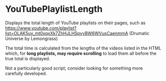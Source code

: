 # YouTubePlaylistLength
Displays the total length of YouTube playlists on their pages, such as https://www.youtube.com/playlist?list=OLAK5uy_mt0xqxXk7ZhHJLHSpvyBW6WVusCaenmmA (Drumatic Universe by Lemongrass)

The total time is calculated from the lengths of the videos listed in the HTML which, for **long playlists, may require scrolling** to load them all before the true total is displayed.

Not a particularly good script; consider looking for something more carefully developed.
